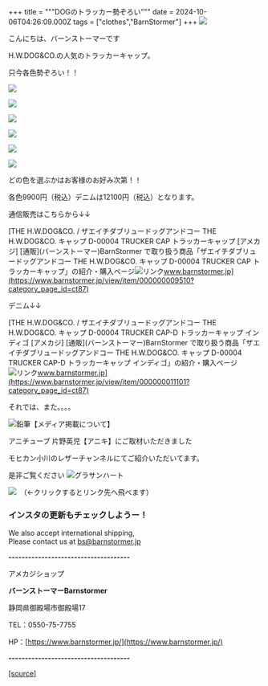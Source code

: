 +++
title = """DOGのトラッカー勢ぞろい"""
date = 2024-10-06T04:26:09.000Z
tags = ["clothes","BarnStormer"]
+++
[![](https://stat.ameba.jp/user_images/20231023/16/barnstormer-go/b2/03/p/o0420015015354743273.png)](https://ameblo.jp/barnstormer-go/entry-12825670498.html)

こんにちは、バーンストーマーです

H.W.DOG&CO.の人気のトラッカーキャップ。

只今各色勢ぞろい！！

[![](https://stat.ameba.jp/user_images/20241006/13/barnstormer-go/f4/40/j/o0700063815494682340.jpg)](https://stat.ameba.jp/user_images/20241006/13/barnstormer-go/f4/40/j/o0700063815494682340.jpg)

[![](https://stat.ameba.jp/user_images/20241006/13/barnstormer-go/0b/11/j/o0466070015494682342.jpg)](https://stat.ameba.jp/user_images/20241006/13/barnstormer-go/0b/11/j/o0466070015494682342.jpg)

[![](https://stat.ameba.jp/user_images/20241006/13/barnstormer-go/63/c7/j/o0466070015494682344.jpg)](https://stat.ameba.jp/user_images/20241006/13/barnstormer-go/63/c7/j/o0466070015494682344.jpg)

[![](https://stat.ameba.jp/user_images/20241006/13/barnstormer-go/fd/f6/j/o0466070015494682346.jpg)](https://stat.ameba.jp/user_images/20241006/13/barnstormer-go/fd/f6/j/o0466070015494682346.jpg)

[![](https://stat.ameba.jp/user_images/20241006/13/barnstormer-go/29/98/j/o0466070015494682347.jpg)](https://stat.ameba.jp/user_images/20241006/13/barnstormer-go/29/98/j/o0466070015494682347.jpg)

[![](https://stat.ameba.jp/user_images/20241006/13/barnstormer-go/cb/3c/j/o0466070015494682349.jpg)](https://stat.ameba.jp/user_images/20241006/13/barnstormer-go/cb/3c/j/o0466070015494682349.jpg)

どの色を選ぶかはお客様のお好み次第！！

各色9900円（税込）デニムは12100円（税込）となります。

通信販売はこちらから↓↓

[THE H.W.DOG&CO. / ザエイチダブリュードッグアンドコー THE H.W.DOG&CO. キャップ D-00004 TRUCKER CAP トラッカーキャップ \[アメカジ\] \[通販\](バーンストーマー)BarnStormer で取り扱う商品「ザエイチダブリュードッグアンドコー THE H.W.DOG&CO. キャップ D-00004 TRUCKER CAP トラッカーキャップ」の紹介・購入ページ![リンク](https://c.stat100.ameba.jp/ameblo/symbols/v3.20.0/svg/gray/editor_link.svg)www.barnstormer.jp](https://www.barnstormer.jp/view/item/000000009510?category_page_id=ct87)

デニム↓↓

[THE H.W.DOG&CO. / ザエイチダブリュードッグアンドコー THE H.W.DOG&CO. キャップ D-00004 TRUCKER CAP-D トラッカーキャップ インディゴ \[アメカジ\] \[通販\](バーンストーマー)BarnStormer で取り扱う商品「ザエイチダブリュードッグアンドコー THE H.W.DOG&CO. キャップ D-00004 TRUCKER CAP-D トラッカーキャップ インディゴ」の紹介・購入ページ![リンク](https://c.stat100.ameba.jp/ameblo/symbols/v3.20.0/svg/gray/editor_link.svg)www.barnstormer.jp](https://www.barnstormer.jp/view/item/000000011101?category_page_id=ct87)

それでは、また。。。。

![鉛筆](https://stat100.ameba.jp/blog/ucs/img/char/char3/519.png)【メディア掲載について】

アニチューブ 片野英児【アニキ】にご取材いただきました

モヒカン小川のレザーチャンネルにてご紹介いただいてます。

是非ご覧ください ![グラサンハート](https://stat100.ameba.jp/blog/ucs/img/char/char3/148.png)

[![](https://stat.ameba.jp/user_images/20230412/16/barnstormer-go/6a/23/p/o0108010815269242493.png)](https://www.instagram.com/barnstormer_daily/)　（←クリックするとリンク先へ飛べます）

### インスタの更新もチェックしようー！

We also accept international shipping,  
Please contact us at bs@barnstormer.jp

**\-------------------------------------**

アメカジショップ

**バーンストーマーBarnstormer**

静岡県御殿場市御殿場17

TEL：0550-75-7755

HP：[https://www.barnstormer.jp/](https://www.barnstormer.jp/)

**\-------------------------------------**

[[source]](https://ameblo.jp/barnstormer-go/entry-12870221567.html)

